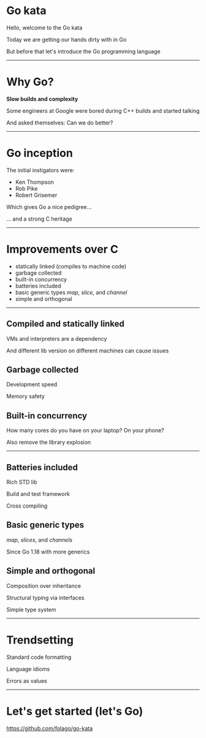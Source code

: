 # Go kata 

Hello, welcome to the Go kata

Today we are getting our hands dirty with in Go

But before that let's introduce  the Go programming language

---

# Why Go?

**Slow builds and complexity**

Some engineers at Google were bored during C++ builds and started talking

And asked themselves: Can we do better?

---

# Go inception

The initial instigators were:
- Ken Thompson
- Rob Pike
- Robert Grisemer

Which gives Go a nice pedigree...

... and a strong C heritage

---

# Improvements over C

- statically linked (compiles to machine code)
- garbage collected
- built-in concurrency 
- batteries included
- basic generic types *map*, *slice*, and *channel*
- simple and orthogonal

---

## Compiled and statically linked

VMs and interpreters are a dependency 

And different lib version on different machines can cause issues

##  Garbage collected

Development speed 

Memory safety

## Built-in concurrency 

How many cores do you have on your laptop?
On your phone?
  
Also remove the library explosion

---

## Batteries included

Rich STD lib 

Build and test framework

Cross compiling

## Basic generic types

*map*, *slices*, and *channels*

Since Go 1.18 with more generics

## Simple and orthogonal

Composition over inheritance 

Structural typing via interfaces 

Simple type system

---

# Trendsetting 

Standard code formatting 

Language idioms

Errors as values


---

# Let's get started (let's Go)

https://github.com/folago/go-kata

